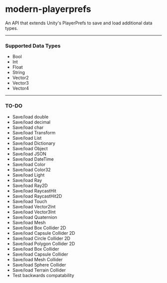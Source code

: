 # modern-playerprefs
An API that extends Unity's PlayerPrefs to save and load additional data types.

------

### Supported Data Types

- Bool
- Int
- Float
- String
- Vector2
- Vector3
- Vector4

------

### TO-DO

- Save/load double
- Save/load decimal
- Save/load char
- Save/load Transform
- Save/load List
- Save/load Dictionary
- Save/load Object
- Save/load JSON
- Save/load DateTime
- Save/load Color
- Save/load Color32
- Save/load Light
- Save/load Ray
- Save/load Ray2D
- Save/load RaycastHit
- Save/load RaycastHit2D
- Save/load Touch
- Save/load Vector2Int
- Save/load Vector3Int
- Save/load Quaternion
- Save/load Mesh
- Save/load Box Collider 2D
- Save/load Capsule Collider 2D
- Save/load Circle Collider 2D
- Save/load Polygon Collider 2D
- Save/load Box Collider
- Save/load Capsule Collider
- Save/load Mesh Collider
- Save/load Sphere Collider
- Save/load Terrain Collider
- Test backwards compatability
